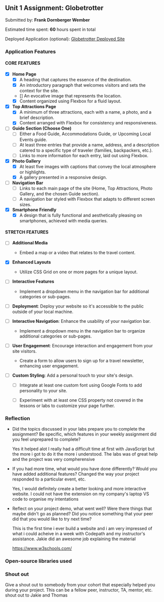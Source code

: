 ## Unit 1 Assignment: Globetrotter

Submitted by: **Frank Dornberger Wember**

Estimated time spent: **60** hours spent in total

Deployed Application (optional): [Globetrotter Deployed Site](ADD_LINK_HERE)

### Application Features

#### CORE FEATURES

- [X] **Home Page**
  - [X] A heading that captures the essence of the destination.
  - [X] An introductory paragraph that welcomes visitors and sets the context for the site.
  - [] An evocative image that represents the location.
  - [X] Content organized using Flexbox for a fluid layout.

- [X] **Top Attractions Page**
  - [X] A minimum of three attractions, each with a name, a photo, and a brief description.
  - [X] Content arranged with Flexbox for consistency and responsiveness.

- [ ] **Guide Section (Choose One)**
  - [ ] Either a Food Guide, Accommodations Guide, or Upcoming Local Events guide.
  - [ ] At least three entries that provide a name, address, and a description catered to a specific type of traveler (families, backpackers, etc.).
  - [ ] Links to more information for each entry, laid out using Flexbox.

- [X] **Photo Gallery**
  - [X] At least five images with captions that convey the local atmosphere or highlights.
  - [X] A gallery presented in a responsive design.

- [ ] **Navigation Bar**
  - [ ] Links to each main page of the site (Home, Top Attractions, Photo Gallery, and the chosen Guide section).
  - [ ] A navigation bar styled with Flexbox that adapts to different screen sizes.  

- [X] **Smartphone Friendly**
  - [X] A design that is fully functional and aesthetically pleasing on smartphones, achieved with media queries.

#### STRETCH FEATURES

- [ ] **Additional Media**
  - Embed a map or a video that relates to the travel content.

- [X] **Enhanced Layouts**
  - Utilize CSS Grid on one or more pages for a unique layout.

- [ ] **Interactive Features**
  - Implement a dropdown menu in the navigation bar for additional categories or sub-pages.

- [ ] **Deployment**: Deploy your website so it's accessible to the public outside of your local machine. 

- [ ] **Interactive Navigation**: Enhance the usability of your navigation bar.
  - Implement a dropdown menu in the navigation bar to organize additional categories or sub-pages.

- [ ] **User Engagement**: Encourage interaction and engagement from your site visitors.
  - Create a form to allow users to sign up for a travel newsletter, enhancing user engagement.

- [ ] **Custom Styling**: Add a personal touch to your site's design.
  - [ ] Integrate at least one custom font using Google Fonts to add personality to your site.
  - [ ] Experiment with at least one CSS property not covered in the lessons or labs to customize your page further.



### Reflection

* Did the topics discussed in your labs prepare you to complete the assignment? Be specific, which features in your weekly assignment did you feel unprepared to complete?

  Yes it helped alot
  I really had a difficult time at first with JavaScript but the more i got to do it the more i understood. The labs was of     great help and the project was very compherensive


* If you had more time, what would you have done differently? Would you have added additional features? Changed the way your project responded to a particular event, etc.
  
  Yes, I would definitely create a better looking and more interactive website.
  I could not have the extension on my company's laptop VS code to organise my intentations

* Reflect on your project demo, what went well? Were there things that maybe didn't go as planned? Did you notice something that your peer did that you would like to try   next time?

  This is the first time i ever build a website and i am very impressed of what i could acheive in a week with Codepath and my instructor's assistance. Jakie did an awesome    job explaining the material
  
  https://www.w3schools.com/


### Open-source libraries used



### Shout out

Give a shout out to somebody from your cohort that especially helped you during your project. This can be a fellow peer, instructor, TA, mentor, etc. shout out to Jakie and Thomas
